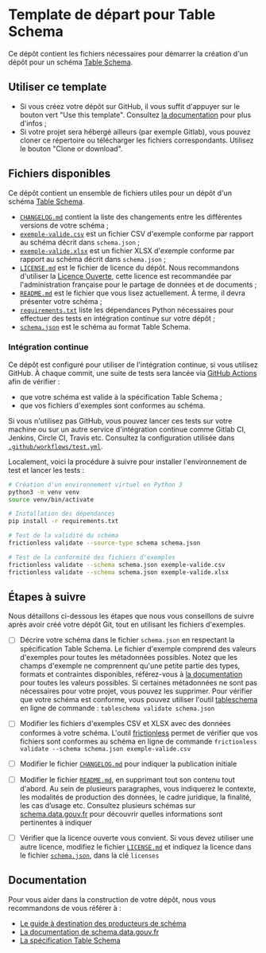 # Template de départ pour Table Schema

Ce dépôt contient les fichiers nécessaires pour démarrer la création d'un dépôt pour un schéma [Table Schema](https://specs.frictionlessdata.io/table-schema/).

## Utiliser ce template

- Si vous créez votre dépôt sur GitHub, il vous suffit d'appuyer sur le bouton vert "Use this template". Consultez [la documentation](https://help.github.com/en/github/creating-cloning-and-archiving-repositories/creating-a-repository-from-a-template) pour plus d'infos ;
- Si votre projet sera hébergé ailleurs (par exemple Gitlab), vous pouvez cloner ce répertoire ou télécharger les fichiers correspondants. Utilisez le bouton "Clone or download".

## Fichiers disponibles

Ce dépôt contient un ensemble de fichiers utiles pour un dépôt d'un schéma [Table Schema](https://specs.frictionlessdata.io/table-schema/).

- [`CHANGELOG.md`](CHANGELOG.md) contient la liste des changements entre les différentes versions de votre schéma ;
- [`exemple-valide.csv`](exemple-valide.csv) est un fichier CSV d'exemple conforme par rapport au schéma décrit dans `schema.json`  ;
- [`exemple-valide.xlsx`](exemple-valide.xlsx) est un fichier XLSX d'exemple conforme par rapport au schéma décrit dans `schema.json` ;
- [`LICENSE.md`](LICENSE.md) est le fichier de licence du dépôt. Nous recommandons d'utiliser la [Licence Ouverte](https://www.etalab.gouv.fr/licence-ouverte-open-licence), cette licence est recommandée par l'administration française pour le partage de données et de documents ;
- [`README.md`](README.md) est le fichier que vous lisez actuellement. À terme, il devra présenter votre schéma ;
- [`requirements.txt`](requirements.txt) liste les dépendances Python nécessaires pour effectuer des tests en intégration continue sur votre dépôt ;
- [`schema.json`](schema.json) est le schéma au format Table Schema.

### Intégration continue

Ce dépôt est configuré pour utiliser de l'intégration continue, si vous utilisez GitHub. À chaque commit, une suite de tests sera lancée via [GitHub Actions](https://github.com/features/actions) afin de vérifier :

- que votre schéma est valide à la spécification Table Schema ;
- que vos fichiers d'exemples sont conformes au schéma.

Si vous n'utilisez pas GitHub, vous pouvez lancer ces tests sur votre machine ou sur un autre service d'intégration continue comme Gitlab CI, Jenkins, Circle CI, Travis etc. Consultez la configuration utilisée dans [`.github/workflows/test.yml`](.github/workflows/test.yml).

Localement, voici la procédure à suivre pour installer l'environnement de test et lancer les tests :

```bash
# Création d'un environnement virtuel en Python 3
python3 -m venv venv
source venv/bin/activate

# Installation des dépendances
pip install -r requirements.txt

# Test de la validité du schéma
frictionless validate --source-type schema schema.json

# Test de la conformité des fichiers d'exemples
frictionless validate --schema schema.json exemple-valide.csv
frictionless validate --schema schema.json exemple-valide.xlsx
```

## Étapes à suivre

Nous détaillons ci-dessous les étapes que nous vous conseillons de suivre après avoir créé votre dépôt Git, tout en utilisant les fichiers d'exemples.

- [ ] Décrire votre schéma dans le fichier `schema.json` en respectant la spécification Table Schema. Le fichier d'exemple comprend des valeurs d'exemples pour toutes les métadonnées possibles. Notez que les champs d'exemple ne comprennent qu'une petite partie des types, formats et contraintes disponibles, référez-vous à [la documentation](https://specs.frictionlessdata.io/table-schema/#types-and-formats) pour toutes les valeurs possibles. Si certaines métadonnées ne sont pas nécessaires pour votre projet, vous pouvez les supprimer. Pour vérifier que votre schéma est conforme, vous pouvez utiliser l'outil [tableschema](https://pypi.org/project/tableschema/) en ligne de commande : `tableschema validate schema.json`
- [ ] Modifier les fichiers d'exemples CSV et XLSX avec des données conformes à votre schéma. L'outil [frictionless](https://pypi.org/project/frictionless/) permet de vérifier que vos fichiers sont conformes au schéma en ligne de commande `frictionless validate --schema schema.json exemple-valide.csv`
- [ ] Modifier le fichier [`CHANGELOG.md`](CHANGELOG.md) pour indiquer la publication initiale
- [ ] Modifier le fichier [`README.md`](README.md), en supprimant tout son contenu tout d'abord. Au sein de plusieurs paragraphes, vous indiquerez le contexte, les modalités de production des données, le cadre juridique, la finalité, les cas d’usage etc. Consultez plusieurs schémas sur [schema.data.gouv.fr](https://schema.data.gouv.fr) pour découvrir quelles informations sont pertinentes à indiquer
- [ ] Vérifier que la licence ouverte vous convient. Si vous devez utiliser une autre licence, modifiez le fichier [`LICENSE.md`](LICENSE.md) et indiquez la licence dans le fichier [`schema.json`](schema.json), dans la clé `licenses`


## Documentation

Pour vous aider dans la construction de votre dépôt, nous vous recommandons de vous référer à :

- [Le guide à destination des producteurs de schéma](https://guides.etalab.gouv.fr/producteurs-schemas/)
- [La documentation de schema.data.gouv.fr](https://schema.data.gouv.fr)
- [La spécification Table Schema](https://specs.frictionlessdata.io/table-schema/)
